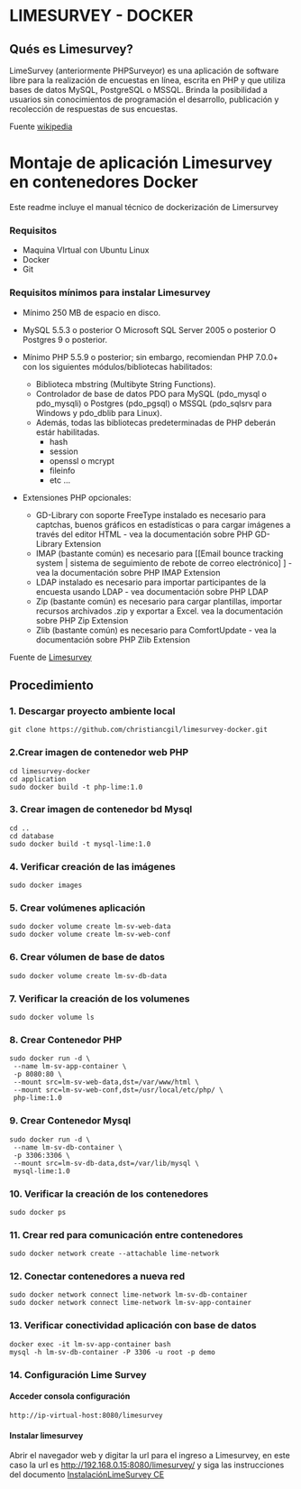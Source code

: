 # LIMESURVEY - DOCKER

## Qués es Limesurvey?

LimeSurvey (anteriormente PHPSurveyor) es una aplicación de software libre para la realización de encuestas en línea, escrita en PHP y que utiliza bases de datos MySQL, PostgreSQL o MSSQL. Brinda la posibilidad a usuarios sin conocimientos de programación el desarrollo, publicación y recolección de respuestas de sus encuestas.

Fuente [wikipedia](https://es.wikipedia.org/wiki/LimeSurvey)

# Montaje de aplicación Limesurvey en contenedores  Docker
Este readme incluye el manual técnico de dockerización de Limersurvey

### Requisitos
- Maquina VIrtual con Ubuntu Linux
- Docker
- Git

### Requisitos mínimos para instalar Limesurvey
- Mínimo 250 MB de espacio en disco.
- MySQL 5.5.3 o posterior O Microsoft SQL Server 2005 o posterior O Postgres 9 o posterior.
- Mínimo PHP 5.5.9 o posterior; sin embargo, recomiendan PHP 7.0.0+ con los siguientes módulos/bibliotecas habilitados:
  - Biblioteca mbstring (Multibyte String Functions).
  - Controlador de base de datos PDO para MySQL (pdo_mysql o pdo_mysqli) o Postgres (pdo_pgsql) o MSSQL (pdo_sqlsrv para Windows y pdo_dblib para Linux).
  - Además, todas las bibliotecas predeterminadas de PHP deberán estár habilitadas.
     * hash
     * session
     * openssl o mcrypt
     * fileinfo
     * etc ...

- Extensiones PHP opcionales:

  - GD-Library con soporte FreeType instalado es necesario para captchas, buenos gráficos en estadísticas o para cargar imágenes a través del editor HTML - vea la documentación sobre PHP GD-Library Extension
  - IMAP (bastante común) es necesario para [[Email bounce tracking system | sistema de seguimiento de rebote de correo electrónico] ] - vea la documentación sobre PHP IMAP Extension
  - LDAP instalado es necesario para importar participantes de la encuesta usando LDAP - vea documentación sobre PHP LDAP
  - Zip (bastante común) es necesario para cargar plantillas, importar recursos archivados .zip y exportar a Excel. vea la documentación sobre PHP Zip Extension
  - Zlib (bastante común) es necesario para ComfortUpdate - vea la documentación sobre PHP Zlib Extension

Fuente de [Limesurvey](https://manual.limesurvey.org/Installation_-_LimeSurvey_CE/es) 

## Procedimiento

### 1. Descargar proyecto ambiente local
```
git clone https://github.com/christiancgil/limesurvey-docker.git
```

### 2.Crear imagen de contenedor web PHP
```
cd limesurvey-docker
cd application
sudo docker build -t php-lime:1.0 
```

### 3. Crear imagen de contenedor bd Mysql
```
cd ..
cd database
sudo docker build -t mysql-lime:1.0 
```

### 4. Verificar creación de las imágenes

```
sudo docker images
```

### 5. Crear volúmenes aplicación
```
sudo docker volume create lm-sv-web-data
sudo docker volume create lm-sv-web-conf
```

### 6. Crear vólumen de base de datos
```
sudo docker volume create lm-sv-db-data
```

### 7. Verificar la creación de los volumenes
```
sudo docker volume ls
```

### 8. Crear Contenedor PHP
```
sudo docker run -d \
 --name lm-sv-app-container \
 -p 8080:80 \
 --mount src=lm-sv-web-data,dst=/var/www/html \
 --mount src=lm-sv-web-conf,dst=/usr/local/etc/php/ \
 php-lime:1.0
 ```

### 9. Crear Contenedor Mysql
```
sudo docker run -d \
 --name lm-sv-db-container \
 -p 3306:3306 \
 --mount src=lm-sv-db-data,dst=/var/lib/mysql \
 mysql-lime:1.0
 ```

### 10. Verificar la creación de los contenedores
```
sudo docker ps
```

### 11. Crear red para comunicación entre contenedores
```
sudo docker network create --attachable lime-network
```

### 12. Conectar contenedores a nueva red
```
sudo docker network connect lime-network lm-sv-db-container
sudo docker network connect lime-network lm-sv-app-container
```

### 13. Verificar conectividad aplicación con base de datos
```
docker exec -it lm-sv-app-container bash
mysql -h lm-sv-db-container -P 3306 -u root -p demo
```

### 14. Configuración Lime Survey
#### Acceder consola configuración
```
http://ip-virtual-host:8080/limesurvey
```

#### Instalar limesurvey

Abrir el navegador web y digitar la url para el ingreso a Limesurvey, en este caso la url es http://192.168.0.15:8080/limesurvey/ y siga las instrucciones del documento [InstalaciónLimeSurvey CE](https://docs.google.com/document/d/1EhA7h9bwLTnoxUIgOhAA4vpKnB3VWBkMoFnqF0Pb8xU/edit?usp=sharing)
